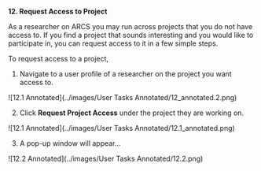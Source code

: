 **12. Request Access to Project**

As a researcher on ARCS you may run across projects that you do not have access to. If you find a project that sounds interesting and you would like to participate in, you can request access to it in a few simple steps.

To request access to a project,

1. Navigate to a user profile of a researcher on the project you want access to.

![12.1 Annotated](../images/User Tasks Annotated/12_annotated.2.png)

2. Click **Request Project Access** under the project they are working on.

![12.1 Annotated](../images/User Tasks Annotated/12.1_annotated.png)

3. A pop-up window will appear...

![12.2 Annotated](../images/User Tasks Annotated/12.2.png)
